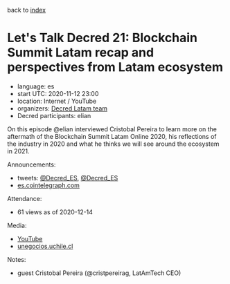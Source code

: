 back to [index](index.md)

# Let's Talk Decred 21: Blockchain Summit Latam recap and perspectives from Latam ecosystem

- language: es
- start UTC: 2020-11-12 23:00
- location: Internet / YouTube
- organizers: [Decred Latam team](https://twitter.com/Decred_ES)
- Decred participants: elian

On this episode @elian interviewed Cristobal Pereira to learn more on the aftermath of the Blockchain Summit Latam Online 2020, his reflections of the industry in 2020 and what he thinks we will see around the ecosystem in 2021.

Announcements:

- tweets: [@Decred_ES](https://twitter.com/Decred_ES/status/1326279642169348096), [@Decred_ES](https://twitter.com/Decred_ES/status/1326968409771417600)
- [es.cointelegraph.com](https://es.cointelegraph.com/news/next-edition-of-hablemos-decred-will-feature-latamtechs-ceo)

Attendance:

- 61 views as of 2020-12-14

Media:

- [YouTube](https://www.youtube.com/watch?v=sTaghDgY5k8)
- [unegocios.uchile.cl](https://unegocios.uchile.cl/wp-content/uploads/2019/05/BlockChain.pdf)

Notes:

- guest Cristobal Pereira (@cristpereirag, LatAmTech CEO)

